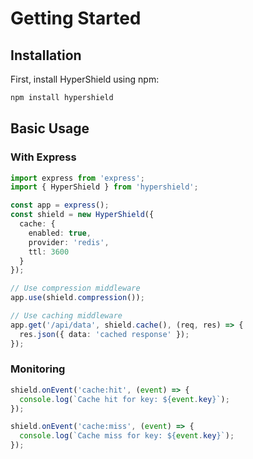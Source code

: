 # Getting Started

## Installation

First, install HyperShield using npm:

```bash
npm install hypershield
```

## Basic Usage

### With Express

```typescript
import express from 'express';
import { HyperShield } from 'hypershield';

const app = express();
const shield = new HyperShield({
  cache: {
    enabled: true,
    provider: 'redis',
    ttl: 3600
  }
});

// Use compression middleware
app.use(shield.compression());

// Use caching middleware
app.get('/api/data', shield.cache(), (req, res) => {
  res.json({ data: 'cached response' });
});
```

### Monitoring

```typescript
shield.onEvent('cache:hit', (event) => {
  console.log(`Cache hit for key: ${event.key}`);
});

shield.onEvent('cache:miss', (event) => {
  console.log(`Cache miss for key: ${event.key}`);
});
```
